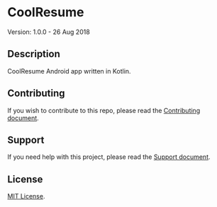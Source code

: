 # CoolResume

Version: 1.0.0 - 26 Aug 2018

## Description

CoolResume Android app written in Kotlin.

## Contributing

If you wish to contribute to this repo, please read the [Contributing document](.github/CONTRIBUTING.md).

## Support

If you need help with this project, please read the [Support document](.github/SUPPORT.md).

## License

[MIT License](LICENSE).

